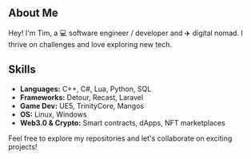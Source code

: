 ## About Me

Hey! I'm Tim, a 💻 software engineer / developer and ✈️ digital nomad. I thrive on challenges and love exploring new tech.

## Skills

- **Languages:** C++, C#, Lua, Python, SQL
- **Frameworks:** Detour, Recast, Laravel
- **Game Dev:** UE5, TrinityCore, Mangos
- **OS:** Linux, Windows
- **Web3.0 & Crypto:** Smart contracts, dApps, NFT marketplaces

Feel free to explore my repositories and let's collaborate on exciting projects!
